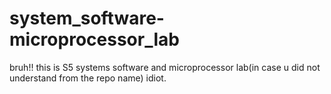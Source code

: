 # system_software-microprocessor_lab
bruh!!
this is S5 systems software and microprocessor lab(in case u did not understand from the repo name)
idiot.
